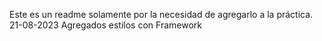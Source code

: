 Este es un readme solamente por la necesidad de agregarlo a la práctica.
21-08-2023 Agregados estilos con Framework